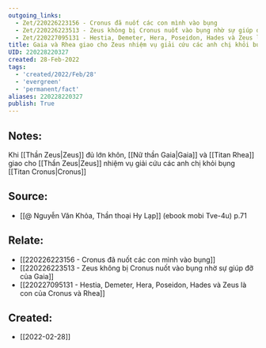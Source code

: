 ```yaml
---
outgoing_links:
  - Zet/220226223156 - Cronus đã nuốt các con mình vào bụng
  - Zet/220226223513 - Zeus không bị Cronus nuốt vào bụng nhờ sự giúp đỡ của Gaia
  - Zet/220227095131 - Hestia, Demeter, Hera, Poseidon, Hades và Zeus là con của Cronus và Rhea
title: Gaia và Rhea giao cho Zeus nhiệm vụ giải cứu các anh chị khỏi bụng Cronus
UID: 220228220327
created: 28-Feb-2022
tags:
  - 'created/2022/Feb/28'
  - 'evergreen'
  - 'permanent/fact'
aliases: 220228220327
publish: True
---
```

## Notes:
Khi [[Thần Zeus|Zeus]] đủ lớn khôn, [[Nữ thần Gaia|Gaia]] và [[Titan Rhea]] giao cho [[Thần Zeus|Zeus]] nhiệm vụ giải cứu các anh chị khỏi bụng [[Titan Cronus|Cronus]]

## Source:
- [[@ Nguyễn Văn Khỏa, Thần thoại Hy Lạp]] (ebook mobi Tve-4u) p.71

## Relate:
- [[220226223156 - Cronus đã nuốt các con mình vào bụng]]
- [[220226223513 - Zeus không bị Cronus nuốt vào bụng nhờ sự giúp đỡ của Gaia]]
- [[220227095131 - Hestia, Demeter, Hera, Poseidon, Hades và Zeus là con của Cronus và Rhea]]
## Created:
- [[2022-02-28]]
